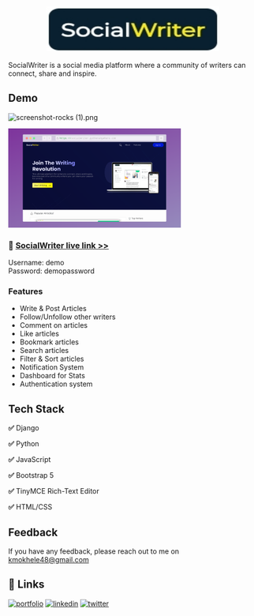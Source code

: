 <center>
<img width=350 height=90 src="Screenshot_20230204-005906_Chrome.jpg">  
</center>
<br>
SocialWriter is a social media platform where a community of writers can connect, share and inspire.

## Demo
![  screenshot-rocks (1).png ](87504993fa172a690934ec0b7b68a479914dd1d2.gif)

<img width=350  src="screenshot-rocks (1).png">  

### 🔗 [SocialWriter live link >>](https://socialwriter.pythonanywhere.com)

Username: demo <br>
Password: demopassword 
### Features

- Write & Post Articles
- Follow/Unfollow other writers 
- Comment on articles
- Like articles
- Bookmark articles
- Search articles
- Filter & Sort articles
- Notification System 
- Dashboard for Stats
- Authentication system 


## Tech Stack

**✅** Django

**✅** Python
 
**✅** JavaScript

**✅** Bootstrap 5 

**✅** TinyMCE Rich-Text Editor 

**✅** HTML/CSS


## Feedback

If you have any feedback, please reach out to me on kmokhele48@gmail.com

## 🔗 Links
[![portfolio](https://img.shields.io/badge/my_portfolio-000?style=for-the-badge&logo=ko-fi&logoColor=white)](https://Mokhele.pythonanywhere.com)
[![linkedin](https://img.shields.io/badge/linkedin-0A66C2?style=for-the-badge&logo=linkedin&logoColor=white)](https://www.linkedin.com/in/mokhele-katleho)
[![twitter](https://img.shields.io/badge/twitter-1DA1F2?style=for-the-badge&logo=twitter&logoColor=white)](https://twitter.com/Mokhele_K?t=14CzqMH9VwTb9HN_BahvDA&s=09)

